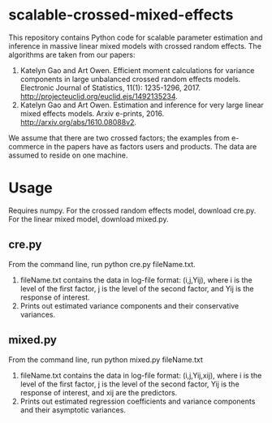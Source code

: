 # scalable-crossed-mixed-effects

This repository contains Python code for scalable parameter estimation and inference in massive linear mixed models with crossed random effects. 
The algorithms are taken from our papers:
1. Katelyn Gao and Art Owen. Efficient moment calculations for variance components in large unbalanced crossed random effects models. Electronic Journal of Statistics, 11(1): 1235-1296, 2017. http://projecteuclid.org/euclid.ejs/1492135234.
2. Katelyn Gao and Art Owen. Estimation and inference for very large linear mixed effects models. Arxiv e-prints, 2016. http://arxiv.org/abs/1610.08088v2.

We assume that there are two crossed factors; the examples from e-commerce in the papers have as factors users and products.
The data are assumed to reside on one machine.

# Usage

Requires numpy.
For the crossed random effects model, download cre.py. For the linear mixed model, download mixed.py.

## cre.py

From the command line, run python cre.py fileName.txt.
1. fileName.txt contains the data in log-file format: (i,j,Yij), where i is the level of the first factor, j is the level of the second factor, and Yij is the response of interest.
2. Prints out estimated variance components and their conservative variances.

## mixed.py

From the command line, run python mixed.py fileName.txt
1. fileName.txt contains the data in log-file format: (i,j,Yij,xij), where i is the level of the first factor, j is the level of the second factor, Yij is the response of interest, and xij are the predictors. 
2. Prints out estimated regression coefficients and variance components and their asymptotic variances. 

